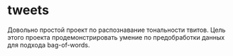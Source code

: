 # tweets
Довольно простой проект по распознавание тональности твитов.
Цель этого проекта продемонстрировать умение по предобработки данных для подхода bag-of-words. 

